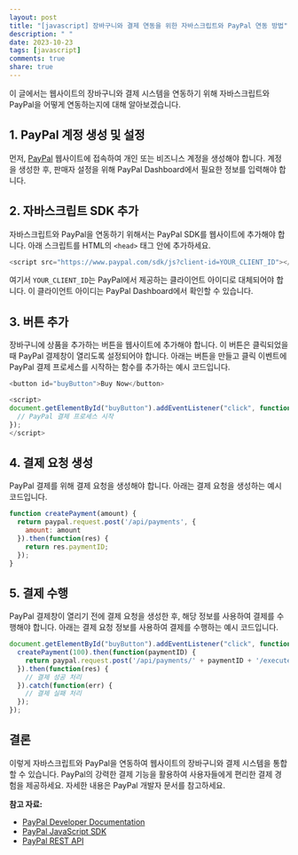 ```yaml
---
layout: post
title: "[javascript] 장바구니와 결제 연동을 위한 자바스크립트와 PayPal 연동 방법"
description: " "
date: 2023-10-23
tags: [javascript]
comments: true
share: true
---
```


이 글에서는 웹사이트의 장바구니와 결제 시스템을 연동하기 위해 자바스크립트와 PayPal을 어떻게 연동하는지에 대해 알아보겠습니다.

## 1. PayPal 계정 생성 및 설정

먼저, [PayPal](https://www.paypal.com) 웹사이트에 접속하여 개인 또는 비즈니스 계정을 생성해야 합니다. 계정을 생성한 후, 판매자 설정을 위해 PayPal Dashboard에서 필요한 정보를 입력해야 합니다.

## 2. 자바스크립트 SDK 추가

자바스크립트와 PayPal을 연동하기 위해서는 PayPal SDK를 웹사이트에 추가해야 합니다. 아래 스크립트를 HTML의 `<head>` 태그 안에 추가하세요.

```javascript
<script src="https://www.paypal.com/sdk/js?client-id=YOUR_CLIENT_ID"></script>
```

여기서 `YOUR_CLIENT_ID`는 PayPal에서 제공하는 클라이언트 아이디로 대체되어야 합니다. 이 클라이언트 아이디는 PayPal Dashboard에서 확인할 수 있습니다.

## 3. 버튼 추가

장바구니에 상품을 추가하는 버튼을 웹사이트에 추가해야 합니다. 이 버튼은 클릭되었을 때 PayPal 결제창이 열리도록 설정되어야 합니다. 아래는 버튼을 만들고 클릭 이벤트에 PayPal 결제 프로세스를 시작하는 함수를 추가하는 예시 코드입니다.

```javascript
<button id="buyButton">Buy Now</button>

<script>
document.getElementById("buyButton").addEventListener("click", function() {
  // PayPal 결제 프로세스 시작
});
</script>
```

## 4. 결제 요청 생성

PayPal 결제를 위해 결제 요청을 생성해야 합니다. 아래는 결제 요청을 생성하는 예시 코드입니다.

```javascript
function createPayment(amount) {
  return paypal.request.post('/api/payments', {
    amount: amount
  }).then(function(res) {
    return res.paymentID;
  });
}
```

## 5. 결제 수행

PayPal 결제창이 열리기 전에 결제 요청을 생성한 후, 해당 정보를 사용하여 결제를 수행해야 합니다. 아래는 결제 요청 정보를 사용하여 결제를 수행하는 예시 코드입니다.

```javascript
document.getElementById("buyButton").addEventListener("click", function() {
  createPayment(100).then(function(paymentID) {
    return paypal.request.post('/api/payments/' + paymentID + '/execute');
  }).then(function(res) {
    // 결제 성공 처리
  }).catch(function(err) {
    // 결제 실패 처리
  });
});
```

## 결론

이렇게 자바스크립트와 PayPal을 연동하여 웹사이트의 장바구니와 결제 시스템을 통합할 수 있습니다. PayPal의 강력한 결제 기능을 활용하여 사용자들에게 편리한 결제 경험을 제공하세요. 자세한 내용은 PayPal 개발자 문서를 참고하세요.

**참고 자료:**
- [PayPal Developer Documentation](https://developer.paypal.com/docs/)
- [PayPal JavaScript SDK](https://developer.paypal.com/docs/business/javascript-sdk/)
- [PayPal REST API](https://developer.paypal.com/docs/api/overview/)